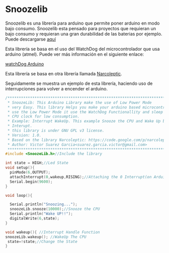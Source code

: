 # Snoozelib

Snoozelib es una librería para arduino que permite poner arduino en modo bajo consumo. Snoozelib esta pensado para proyectos que requieran un bajo consumo y requieran una gran durabilidad de las baterias por ejemplo. Puede descargarse [aquí](https://github.com/zerasul/snoozeLib)

Esta librería se basa en el uso del WatchDog del microcontrolador que usa arduino (atmel). Puede ver más información en el siguiente enlace:

[watchDog Arduino](http://blog.bricogeek.com/noticias/arduino/como-utilizar-watchdog-con-arduino/)

Esta librería se basa en otra librería llamada [Narcoleptic](https://code.google.com/p/narcoleptic/).

Seguidamente se muestra un ejemplo de esta librería, haciendo uso de interrupciones para volver a encender el arduino.

```c++
/*********************************************************************************
 * SnoozeLib: This Arduino Library make the use of Low Power Mode                *
 * very Easy. This library Helps you make your arduino based microcontroller     *
 * use the Low Power Mode it use the WatchDog Functionallity and sleep the       *
 * CPU clock for low consumption.                                                *
 * Example: Interrupt WakeUp. This example Snooze the CPU and Wake Up by an      *
 * Interupt.                                                                     *
 * this library is under GNU GPL v3 license.                                     *
 * Version: 1.0.                                                                 *
 * Based on the library Narcoleptic: https://code.google.com/p/narcoleptic/      *
 * Author: Victor Suarez Garcia<suarez.garcia.victor@gmail.com>                  *
 *********************************************************************************/
#include <SnoozeLib.h>//Include the library

int state = HIGH;//Led State
void setup(){
  pinMode(6,OUTPUT);
  attachInterrupt(0,wakeup,RISING);//Attaching the 0 Interrupt(on Arduino UNO pin 2) for RISING.
  Serial.begin(9600);
}

void loop(){

  Serial.println("Snoozing...");
  snoozeLib.snooze(10000);//Snooze the CPU
  Serial.println("Wake UP!!");
  digitalWrite(6,state);
}

void wakeup(){ //Interrupt Handle Function
snoozeLib.wakeup(); //WakeUp The CPU
 state=!state;//Change the State
}
```
